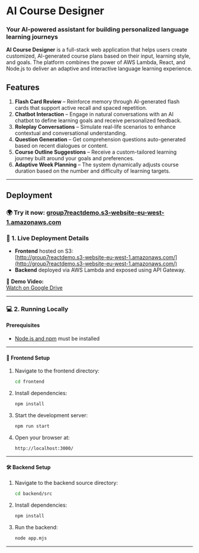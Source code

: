 # AI Course Designer

### Your AI-powered assistant for building personalized language learning journeys

**AI Course Designer** is a full-stack web application that helps users create customized, AI-generated course plans based on their input, learning style, and goals. The platform combines the power of AWS Lambda, React, and Node.js to deliver an adaptive and interactive language learning experience.

## Features

1. **Flash Card Review** – Reinforce memory through AI-generated flash cards that support active recall and spaced repetition.
2. **Chatbot Interaction** – Engage in natural conversations with an AI chatbot to define learning goals and receive personalized feedback.
3. **Roleplay Conversations** – Simulate real-life scenarios to enhance contextual and conversational understanding.
4. **Question Generation** – Get comprehension questions auto-generated based on recent dialogues or content.
5. **Course Outline Suggestions** – Receive a custom-tailored learning journey built around your goals and preferences.
6. **Adaptive Week Planning** – The system dynamically adjusts course duration based on the number and difficulty of learning targets.

---

## Deployment

### 🌍 Try it now: [group7reactdemo.s3-website-eu-west-1.amazonaws.com](http://group7reactdemo.s3-website-eu-west-1.amazonaws.com/)

### 🔧 1. Live Deployment Details

- **Frontend** hosted on S3:  
  [http://group7reactdemo.s3-website-eu-west-1.amazonaws.com/](http://group7reactdemo.s3-website-eu-west-1.amazonaws.com/)
- **Backend** deployed via AWS Lambda and exposed using API Gateway.

🎥 **Demo Video:**  
[Watch on Google Drive](https://drive.google.com/file/d/1NEHvgArzDEscEg_cQBMgbmM5ldTAntgD/view?usp=sharing)

---

### 💻 2. Running Locally

#### Prerequisites

- [Node.js and npm](https://nodejs.org/) must be installed

---

#### 🚀 Frontend Setup

1. Navigate to the frontend directory:

    ```bash
    cd frontend
    ```

2. Install dependencies:

    ```bash
    npm install
    ```

3. Start the development server:

    ```bash
    npm run start
    ```

4. Open your browser at:

    ```
    http://localhost:3000/
    ```

---

#### 🛠️ Backend Setup

1. Navigate to the backend source directory:

    ```bash
    cd backend/src
    ```

2. Install dependencies:

    ```bash
    npm install
    ```

3. Run the backend:

    ```bash
    node app.mjs
    ```

---
